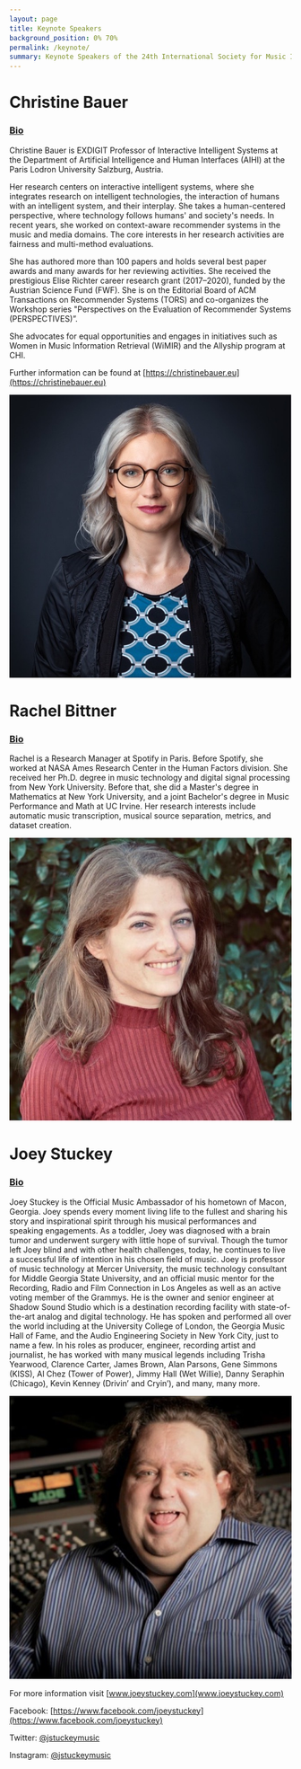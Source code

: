 ```yaml
---
layout: page
title: Keynote Speakers
background_position: 0% 70%
permalink: /keynote/
summary: Keynote Speakers of the 24th International Society for Music Information Retrieval Conference
---
```


# Christine Bauer

### <ins>Bio</ins>
Christine Bauer is EXDIGIT Professor of Interactive Intelligent Systems at the Department of Artificial Intelligence and Human Interfaces (AIHI) at the Paris Lodron University Salzburg, Austria.

Her research centers on interactive intelligent systems, where she integrates research on intelligent technologies, the interaction of humans with an intelligent system, and their interplay. She takes a human-centered perspective, where technology follows humans' and society's needs. In recent years, she worked on context-aware recommender systems in the music and media domains. The core interests in her research activities are fairness and multi-method evaluations.

She has authored more than 100 papers and holds several best paper awards and many awards for her reviewing activities. She received the prestigious Elise Richter career research grant (2017–2020), funded by the Austrian Science Fund (FWF). She is on the Editorial Board of ACM Transactions on Recommender Systems (TORS) and co-organizes the Workshop series "Perspectives on the Evaluation of Recommender Systems (PERSPECTIVES)”.

She advocates for equal opportunities and engages in initiatives such as Women in Music Information Retrieval (WiMIR) and the Allyship program at CHI.

Further information can be found at [https://christinebauer.eu](https://christinebauer.eu)

 ![Christine Bauer](/assets/img/keynote/christine_bauer.jpg) 


# Rachel Bittner

### <ins>Bio</ins>

Rachel is a Research Manager at Spotify in Paris. Before Spotify, she worked at NASA Ames Research Center in the Human Factors division. She received her Ph.D. degree in music technology and digital signal processing from New York University.  Before that, she did a Master's degree in Mathematics at New York University, and a joint Bachelor's degree in Music Performance and Math at UC Irvine. Her research interests include automatic music transcription, musical source separation, metrics, and dataset creation.

![Rachel Bittner](/assets/img/keynote/rachel_bittner.jpg) 



# Joey Stuckey

### <ins>Bio</ins>

Joey Stuckey is the Official Music Ambassador of his hometown of Macon, Georgia. Joey spends every moment living life to the fullest and sharing his story and inspirational spirit through his musical performances and speaking engagements. As a toddler, Joey was diagnosed with a brain tumor and underwent surgery with little hope of survival. Though the tumor left Joey blind and with other health challenges, today, he continues to live a successful life of intention in his chosen field of music. Joey is professor of music technology at Mercer University, the music technology consultant for Middle Georgia State University, and an official music mentor for the Recording, Radio and Film Connection in Los Angeles as well as an active voting member of the Grammys. He is the owner and senior engineer at Shadow Sound Studio which is a destination recording facility with state-of-the-art analog and digital technology.  He has spoken and performed all over the world including at the University College of London, the Georgia Music Hall of Fame, and the Audio Engineering Society in New York City, just to name a few. In his roles as producer, engineer, recording artist and journalist, he has worked with many musical legends including Trisha Yearwood, Clarence Carter, James Brown, Alan Parsons, Gene Simmons (KISS), Al Chez (Tower of Power), Jimmy Hall (Wet Willie), Danny Seraphin (Chicago), Kevin Kenney (Drivin’ and Cryin’), and many, many more.

![Joey Stuckey](/assets/img/keynote/joey_stuckey.jpg) 


For more information visit  [www.joeystuckey.com](www.joeystuckey.com)

Facebook: [https://www.facebook.com/joeystuckey](https://www.facebook.com/joeystuckey)

Twitter: [@jstuckeymusic](https://twitter.com/Jstuckeymusic)

Instagram: [@jstuckeymusic](https://www.instagram.com/jstuckeymusic/)
 
